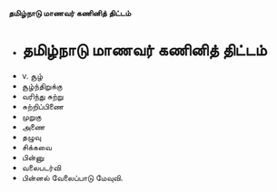 **தமிழ்நாடு மாணவர் கணினித் திட்டம்**
- # தமிழ்நாடு மாணவர் கணினித் திட்டம்
- v. சூழ்
- சூழ்ந்திறுக்கு
- வரிந்து சுற்று
- சுற்றிப்பிணை
- முறுகு
- அணை
- தழுவு
- சிக்கவை
- பின்னு
- வலைபடர்வி
- பின்னல் வேலைப்பாடு மேவுவி.

